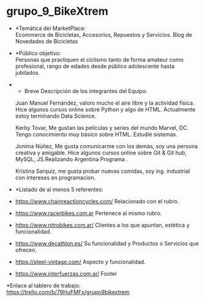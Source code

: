 # grupo_9_BikeXtrem
- *Temática del MarketPlace:  
   Ecommerce de Bicicletas, Accesorios, Repuestos y Servicios. Blog de Novedades de Bicicletas
   
- *Público objetivo:   
   Personas que practiquen el ciclismo tanto de forma amateur como profesional, rango de edades desde público adolescente hasta jubilados.
   
- * Breve Descripción de los integrantes del Equipo:

   Juan Manuel Fernández, valoro mucho el aire libre y la actividad física. Hice algunos cursos online sobre Python y algo de HTML. Actualmente estoy terminando Data Science. 
  
   Kerby Tovar, Me gustan las películas y series del mundo Marvel, DC. Tengo conocimiento muy básico sobre HTML. Estudié sistemas. 
   
   Jonima Núñez, Me gusta comunicarme con los demás, soy una persona creativa y amigable. Hice algunos cursos online sobre Git & Git hub, MySQL, JS.Realizando Argentina Programa .
  
   Kristina Sarquiz, me gusta probar nuevas comidas, soy ing. industrial con intereses en programacion. 
   
- *Listado de al menos 5 referentes:
- https://www.chainreactioncycles.com/ Relacionado con el rubro.
- https://www.racerbikes.com.ar Pertenece al mismo rubro.
- https://www.nitrobikes.com.ar/ Clientes a los que apuntan, estética y funcionalidad.
- https://www.decathlon.es/ Su funcionalidad y Productos o Servicios que ofrecen.
- https://steel-vintage.com/ Aspecto y funcionalidad.
- https://www.interfuerzas.com.ar/ Footer

*Enlace al tablero de trabajo: https://trello.com/b/79HuFMFx/grupo9bikextrem

